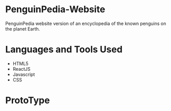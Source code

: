 # PenguinPedia-Website

PenguinPedia website version of an encyclopedia of the known penguins on the planet Earth.

# Languages and Tools Used
- HTML5
- ReactJS
- Javascript
- CSS

# ProtoType 
